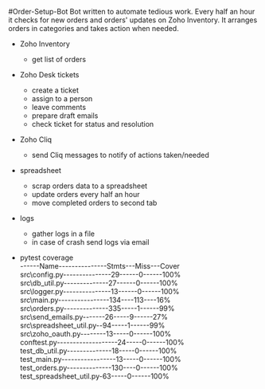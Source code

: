 #Order-Setup-Bot
Bot written to automate tedious work.
Every half an hour it checks for new orders and orders' updates on Zoho Inventory.
It arranges orders in categories and takes action when needed.
* Zoho Inventory
  * get list of orders
    
* Zoho Desk tickets
    * create a ticket
    * assign to a person
    * leave comments
    * prepare draft emails
    * check ticket for status and resolution
    
* Zoho Cliq
    * send Cliq messages to notify of actions taken/needed
    
* spreadsheet
    * scrap orders data to a spreadsheet
    * update orders every half an hour
    * move completed orders to second tab
    
* logs
    * gather logs in a file
    * in case of crash send logs via email
    
* pytest coverage<br>
------Name---------------Stmts---Miss---Cover <br>
src\config.py---------------29------0------100%<br>
src\db_util.py--------------27------0------100%<br>
src\logger.py---------------13------0------100%<br>
src\main.py----------------134----113----16%<br>
src\orders.py--------------335-----1------99%<br>
src\send_emails.py-------26-----9------27%<br>
src\spreadsheet_util.py--94-----1------99%<br>
src\zoho_oauth.py--------13-----0------100%<br>
conftest.py-------------------24-----0------100%<br>
test_db_util.py--------------18-----0------100%<br>
test_main.py-----------------13-----0------100%<br>
test_orders.py--------------130----0------100%<br>
test_spreadsheet_util.py-63-----0------100%<br>


